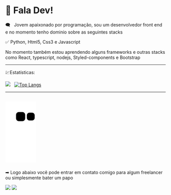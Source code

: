 # :wave: Fala Dev!&nbsp;
🗨 &nbsp; Jovem apaixonado por programação, sou um desenvolvedor front end e no momento tenho dominio sobre as seguintes stacks

✅ Python, Html5, Css3 e Javascript

No momento também estou aprendendo alguns frameworks e outras stacks como React, typescript, nodejs, Styled-components e Bootstrap 

---
💹Estatísticas:

<img src="https://github-readme-stats.vercel.app/api?username=efernandev&show_icons=true&theme=dracula" /> &nbsp; 
[![Top Langs](https://github-readme-stats.vercel.app/api/top-langs/?username=efernandev&layout=compact)](https://github.com/anuraghazra/github-readme-stats)


--- 
 ![Snake animation](https://github.com/rafaballerini/rafaballerini/blob/output/github-contribution-grid-snake.svg)
--- 

➡ Logo abaixo você pode entrar em contato comigo para algum freelancer ou simplesmente bater um papo

[<img src="https://img.shields.io/badge/twitter-%231DA1F2.svg?&style=for-the-badge&logo=twitter&logoColor=white" />](https://twitter.com/crvg_fer8)
[<img src = "https://img.shields.io/badge/instagram-%23E4405F.svg?&style=for-the-badge&logo=instagram&logoColor=white">](https://www.instagram.com/dudu_crvg7/)





